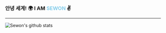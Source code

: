 ### 안녕 세계! 🌍 I AM <span style="color:skyblue">SEWON</span> ✌️
---



![Sewon's github stats](https://github-readme-stats.vercel.app/api?username=IAMSEWON&show_icons=true)

<!--
**IAMSEWON/IAMSEWON** is a ✨ _special_ ✨ repository because its `README.md` (this file) appears on your GitHub profile.

Here are some ideas to get you started:

- 🔭 I’m currently working on ...
- 🌱 I’m currently learning ...
- 👯 I’m looking to collaborate on ...
- 🤔 I’m looking for help with ...
- 💬 Ask me about ...
- 📫 How to reach me: ...
- 😄 Pronouns: ...
- ⚡ Fun fact: ...
-->
